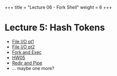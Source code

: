 +++
title = "Lecture 06 - Fork Shell"
weight = 6
+++

# Lecture 5: Hash Tokens

 - [File I/O pt1](https://youtu.be/wemep_vLtFs)
 - [File I/O pt2](https://youtu.be/C5gPWJNZzow)
 - [Fork and Exec](https://youtu.be/--8ZLVkH80M)
 - [HW05](https://youtu.be/Fh24I2ADWFQ)
 - [Redir and Pipe](https://youtu.be/I0IaWxDFmIs)
 - ... maybe one more?
